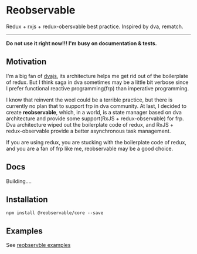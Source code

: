 # Reobservable

Redux + rxjs + redux-obersvable best practice. Inspired by dva, rematch.

---------------

**Do not use it right now!!! I'm busy on documentation & tests.**

## Motivation

I'm a big fan of [dvajs](https://github.com/dvajs/dva), its architecture helps me get rid out of the boilerplate of redux. But I think saga in dva sometimes may be a little bit verbose since I prefer functional reactive programming(frp) than imperative programming. 

I know that reinvent the weel could be a terrible practice, but there is currently no plan that to support frp in dva community. At last, I decided to create **reobservable**, which, in a world, is a state manager based on dva architecture and provide some support(RxJS + redux-observable) for frp. Dva architecture wiped out the boilerplate code of redux, and RxJS + redux-observable provide a better asynchronous task management.

If you are using redux, you are stucking with the boilerplate code of redux, and you are a fan of frp like me, reobservable may be a good choice.

## Docs

Building....


## Installation

```
npm install @reobservable/core --save
```

## Examples

See [reobservble examples](https://github.com/reobservable/reobservable/tree/master/examples)
